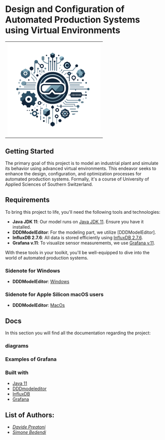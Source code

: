 # Design and Configuration of Automated Production Systems using Virtual Environments
<center>
<table style="width:100%">
  <tr>
    <td align="center">
      <img src="assets/images/virtualenviroment.png" width="300" />
    </td>
  </tr>
</table>
</center>
 
## Getting Started
The primary goal of this project is to model an industrial plant and simulate its behavior using advanced virtual environments. This endeavor seeks to enhance the design, configuration, and optimization processes for automated production systems. Formally, it's a course of University of Applied Sciences of Southern Switzerland.

## Requirements
To bring this project to life, you'll need the following tools and technologies:

* **Java JDK 11**: Our model runs on [Java JDK 11](https://www.oracle.com/java/technologies/javase/jdk11-archive-downloads.html). Ensure you have it installed.
* **DDDModelEditor**: For the modeling part, we utilize [DDDModelEditor].
* **InfluxDB 2.7.6**: All data is stored efficiently using [InfluxDB 2.7.6](https://portal.influxdata.com/downloads/).
* **Grafana v.11**: To visualize sensor measurements, we use [Grafana v.11](https://grafana.com/grafana/download).

With these tools in your toolkit, you'll be well-equipped to dive into the world of automated production systems.

### Sidenote for Windows
* **DDDModelEditor**: [Windows](https://drive.switch.ch/index.php/s/uaz6sIOhuMdvfLt)

### Sidenote for Apple Silicon macOS users
* **DDDModelEditor**: [MacOs](https://drive.switch.ch/index.php/s/9Qi5fRmON4E24ZD)


## Docs
In this section you will find all the documentation regarding the project:

###  diagrams


### Examples of Grafana


<a name="built"></a>
### Built with
* [Java 11]()
* [DDDmodeleditor]()
* [InfluxDB]()
* [Grafana]()


## List of Authors:

 - *[Davide Preatoni](https://github.com/)*
 - *[Simone Bedendi](https://github.com/)*
 
 
